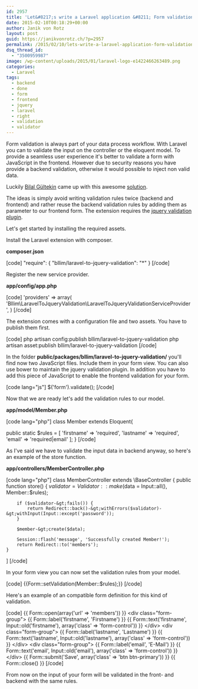 ```yaml
---
id: 2957
title: 'Let&#8217;s write a Laravel application &#8211; Form validation for your backend and frontend'
date: 2015-02-10T00:18:29+00:00
author: Janik von Rotz
layout: post
guid: https://janikvonrotz.ch/?p=2957
permalink: /2015/02/10/lets-write-a-laravel-application-form-validation-for-your-backend-and-frontend/
dsq_thread_id:
  - "3500959987"
image: /wp-content/uploads/2015/01/laravel-logo-e1422466263489.png
categories:
  - Laravel
tags:
  - backend
  - done
  - form
  - frontend
  - jquery
  - laravel
  - right
  - validation
  - validator
---
```

Form validation is always part of your data process workflow. With Laravel you can to validate the input on the controller or the eloquent model. To provide a seamless user experience it's better to validate a form with JavaScript in the frontend. However due to security reasons you have provide a backend validation, otherwise it would possible to inject non valid data.
<!--more-->
Luckily [Bilal Gültekin](https://github.com/bllim) came up with this awesome [solution](https://github.com/bllim/laravel-to-jquery-validation).

The ideas is simply avoid writing validation rules twice (backend and frontend) and rather reuse the backend validation rules by adding them as parameter to our frontend form. 
The extension requires the [jquery validation plugin](https://github.com/jzaefferer/jquery-validation).

Let's get started by installing the required assets.

Install the Laravel extension with composer.

**composer.json**

[code]
&quot;require&quot;: {
	&quot;bllim/laravel-to-jquery-validation&quot;: &quot;*&quot;
}
[/code]

Register the new service provider.

**app/config/app.php**

[code]
'providers' =&gt; array(
	 'Bllim\LaravelToJqueryValidation\LaravelToJqueryValidationServiceProvider',
)
[/code]

The extension comes with a configuration file and two assets. You have to publish them first.

[code]
php artisan config:publish bllim/laravel-to-jquery-validation
php artisan asset:publish bllim/laravel-to-jquery-validation
[/code]

In the folder **public/packages/bllim/laravel-to-jquery-validation/** you'll find now two JavaScript files. Include them in your form view. You can also use bower to maintain the jquery validation plugin.
In addition you have to add this piece of JavaScript to enable the frontend validation for your form.

[code lang="js"]
$('form').validate();
[/code]

Now that we are ready let's add the validation rules to our model.

**app/model/Member.php**

[code lang="php"]
class Member extends Eloquent{

  public static $rules = [
      'firstname' =&gt; 'required',
      'lastname' =&gt; 'required',
      'email' =&gt; 'required|email'
  ];
}
[/code]

As I've said we have to validate the input data in backend anyway, so here's an example of the store function.

**app/controllers/MemberController.php**

[code lang="php"]
class MemberController extends \BaseController {
	public function store()
	{
		$validator = Validator::make($data = Input::all(), Member::$rules);
	
		if ($validator-&gt;fails()) {
			return Redirect::back()-&gt;withErrors($validator)-&gt;withInput(Input::except('password'));
		}
	
		$member-&gt;create($data);
	
		Session::flash('message', 'Successfully created Member!');
		return Redirect::to('members');
	}
]
[/code]

In your form view you can now set the validation rules from your model.

[code]
{{Form::setValidation(Member::$rules);}}
[/code]

Here's an example of an compatible form definition for this kind of validation.

[code]
{{ Form::open(array('url' =&gt; 'members')) }}
  &lt;div class=&quot;form-group&quot;&gt;
  {{ Form::label('firstname', 'Firstname') }}
  {{ Form::text('firstname', Input::old('firstname'), array('class' =&gt; 'form-control')) }}
  &lt;/div&gt;
  &lt;div class=&quot;form-group&quot;&gt;
  {{ Form::label('lastname', 'Lastname') }}
  {{ Form::text('lastname', Input::old('lastname'), array('class' =&gt; 'form-control')) }}
  &lt;/div&gt;
  &lt;div class=&quot;form-group&quot;&gt;
  {{ Form::label('email', 'E-Mail') }}
  {{ Form::text('email', Input::old('email'), array('class' =&gt; 'form-control')) }}
  &lt;/div&gt;
  {{ Form::submit('Save', array('class' =&gt; 'btn btn-primary')) }}
{{ Form::close() }}
[/code]


From now on the input of your form will be validated in the front- and backend with the same rules.